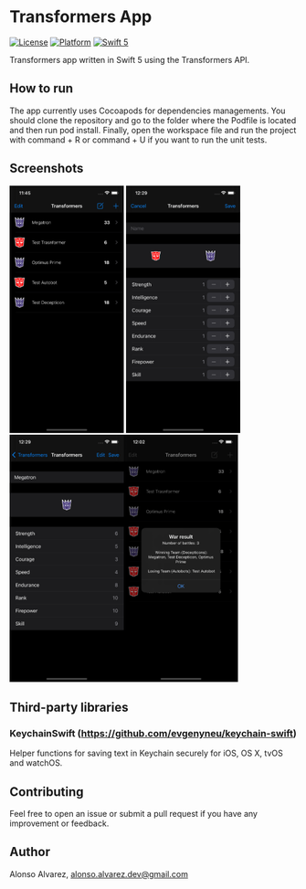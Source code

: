 # Transformers App

[![License](https://img.shields.io/cocoapods/l/DLAutoSlidePageViewController.svg?style=flat)]()
[![Platform](https://img.shields.io/cocoapods/p/DLAutoSlidePageViewController.svg?style=flat)]()
[![Swift 5](https://img.shields.io/badge/Swift-5-orange.svg?style=flat)](https://developer.apple.com/swift/)

Transformers app written in Swift 5 using the Transformers API.

## How to run

The app currently uses Cocoapods for dependencies managements.
You should clone the repository and go to the folder where the Podfile is located and then run pod install. 
Finally, open the workspace file and run the project with command + R or command + U if you want to run the unit tests.

## Screenshots

<img src="Screenshots/List.png" width=200 height=433> <img src="Screenshots/Add.png" width=200 height=433>
<img src="Screenshots/Detail.png" width=200 height=433><img src="Screenshots/War.png" width=200 height=433>

## Third-party libraries

### KeychainSwift (https://github.com/evgenyneu/keychain-swift)
Helper functions for saving text in Keychain securely for iOS, OS X, tvOS and watchOS.

## Contributing

Feel free to open an issue or submit a pull request if you have any improvement or feedback.

## Author

Alonso Alvarez, alonso.alvarez.dev@gmail.com
